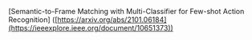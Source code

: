  [Semantic-to-Frame Matching with Multi-Classifier for Few-shot Action Recognition]
([https://arxiv.org/abs/2101.06184](https://ieeexplore.ieee.org/document/10651373))
